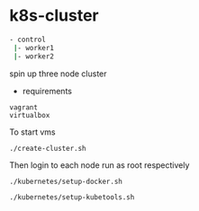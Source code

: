 # k8s-cluster

```bash
- control 
 |- worker1
 |- worker2 
```

spin up three node cluster

* requirements
```
vagrant
virtualbox
```
To start vms 
```
./create-cluster.sh
```
Then login to each node run  as root respectively

`./kubernetes/setup-docker.sh`

`./kubernetes/setup-kubetools.sh`
